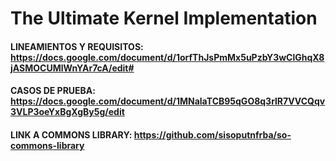 # The Ultimate Kernel Implementation

#### LINEAMIENTOS Y REQUISITOS: https://docs.google.com/document/d/1orfThJsPmMx5uPzbY3wClGhqX8jASMOCUMlWnYAr7cA/edit#  

#### CASOS DE PRUEBA: https://docs.google.com/document/d/1MNalaTCB95qGO8q3rlR7VVCQqv3VLP3oeYxBgXgBy5g/edit

#### LINK A COMMONS LIBRARY: https://github.com/sisoputnfrba/so-commons-library
